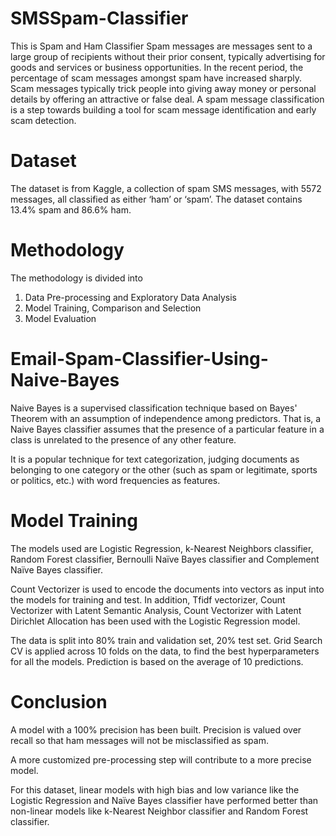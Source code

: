 # SMSSpam-Classifier
This is Spam and Ham Classifier
Spam messages are messages sent to a large group of recipients without their prior consent, typically advertising for goods and services or business opportunities.
In the recent period, the percentage of scam messages amongst spam have increased sharply. Scam messages typically trick people into giving away money or personal details by offering an attractive or false deal. 
A spam message classification is a step towards building a tool for scam message identification and early scam detection.

# Dataset

The dataset is from Kaggle, a collection of spam SMS messages, with 5572 messages, all classified as either ‘ham’ or ‘spam’. The dataset contains 13.4% spam and 86.6% ham.

# Methodology
The methodology is divided into
1.	Data Pre-processing and Exploratory Data Analysis
2.	Model Training, Comparison and Selection
3.	Model Evaluation

# Email-Spam-Classifier-Using-Naive-Bayes

Naive Bayes is a supervised classification technique based on Bayes' Theorem with an assumption of independence among predictors. That is, a Naive Bayes classifier assumes that the presence of a particular feature in a class is unrelated to the presence of any other feature.

It is a popular technique for text categorization, judging documents as belonging to one category or the other (such as spam or legitimate, sports or politics, etc.) with word frequencies as features.

# Model Training

The models used are Logistic Regression, k-Nearest Neighbors classifier, Random Forest classifier, Bernoulli Naïve Bayes classifier and Complement Naïve Bayes classifier.

Count Vectorizer is used to encode the documents into vectors as input into the models for training and test. In addition, Tfidf vectorizer, Count Vectorizer with Latent Semantic Analysis, Count Vectorizer with Latent Dirichlet Allocation has been used with the Logistic Regression model.

The data is split into 80% train and validation set, 20% test set. Grid Search CV is applied across 10 folds on the data, to find the best hyperparameters for all the models. Prediction is based on the average of 10 predictions.

# Conclusion
A model with a 100% precision has been built. Precision is valued over recall so that ham messages will not be misclassified as spam.

A more customized pre-processing step will contribute to a more precise model. 

For this dataset, linear models with high bias and low variance like the Logistic Regression and Naïve Bayes classifier have performed better than non-linear models like k-Nearest Neighbor classifier and Random Forest classifier.

